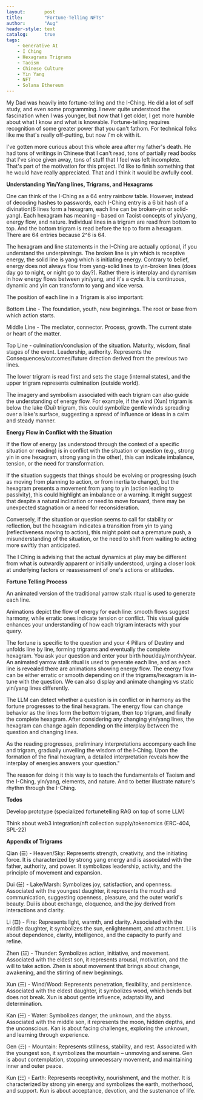 ```yaml
---
layout:       post
title:        "Fortune-Telling NFTs"
author:       "Aug"
header-style: text
catalog:      true
tags:
    - Generative AI
    - I Ching
    - Hexagrams Trigrams
    - Taoism
    - Chinese Culture
    - Yin Yang
    - NFT
    - Solana Ethereum
---
```


My Dad was heavily into fortune-telling and the I-Ching.  He did a lot of self study, and even some programming.  I never
quite understood the fascination when I was younger, but now
that I get older, I get more humble about what I know and what is knowable.  Fortune-telling requires recognition of some greater power that you can't fathom.  For technical folks like me that's really off-putting, but now I'm ok with it.

I've gotten more curious about this whole area after my father's death.  He had tons of writings in Chinese that I can't read, tons of partially read books that I've since given away, tons of stuff that I feel was left incomplete.  That's part of the motivation for this project.  I'd like to finish something that he would have really appreciated.  That and I think it would be awfully cool.

**Understanding Yin/Yang lines, Trigrams, and Hexagrams**

One can think of the I-Ching as a 64 entry rainbow table.  However, instead of decoding hashes to passwords, each I-Ching entry is a 6 bit hash of a divination(6 lines form a hexagram, each line can be broken-yin or solid-yang).  Each hexagram has meaning - based on Taoist concepts of yin/yang, energy flow, and nature.  Individual lines in a trigram are read from bottom to top.  And the bottom trigram is read before the top to form a hexagram.  There are 64 entries because 2^6 is 64.

The hexagram and line statements in the I-Ching are actually optional, if you understand the underpinnings.  The broken line is yin which is receptive energy, the solid line is yang which is initiating energy.  Contrary to belief, energy does not always flow from yang-solid lines to yin-broken lines (does day go to night, or night go to day?).  Rather there is interplay and dynamism in how energy flows between yin/yang, and it's a cycle.  It is continuous, dynamic and yin can transform to yang and vice versa.

The position of each line in a Trigram is also important:

Bottom Line - The foundation, youth, new beginnings.  The root or base from which action starts.

Middle Line - The mediator, connector.  Process, growth.  The current state or heart of the matter.

Top Line - culmination/conclusion of the situation.  Maturity, wisdom, final stages of the event.  Leadership, authority.  Represents the Consequences/outcomes/future direction derived from the previous two lines.

The lower trigram is read first and sets the stage (internal states), and the upper trigram represents culmination (outside world).

The imagery and symbolism associated with each trigram can also guide the understanding of energy flow. For example, if the wind (Xun) trigram is below the lake (Dui) trigram, this could symbolize gentle winds spreading over a lake's surface, suggesting a spread of influence or ideas in a calm and steady manner.

**Energy Flow in Conflict with the Situation**

If the flow of energy (as understood through the context of a specific situation or reading) is in conflict with the situation or question (e.g., strong yin in one hexagram, strong yang in the other), this can indicate imbalance, tension, or the need for transformation.

If the situation suggests that things should be evolving or progressing (such as moving from planning to action, or from inertia to change), but the hexagram presents a movement from yang to yin (action leading to passivity), this could highlight an imbalance or a warning. It might suggest that despite a natural inclination or need to move forward, there may be unexpected stagnation or a need for reconsideration.

Conversely, if the situation or question seems to call for stability or reflection, but the hexagram indicates a transition from yin to yang (reflectiveness moving to action), this might point out a premature push, a misunderstanding of the situation, or the need to shift from waiting to acting more swiftly than anticipated.

The I Ching is advising that the actual dynamics at play may be different from what is outwardly apparent or initially understood, urging a closer look at underlying factors or reassessment of one's actions or attitudes.

**Fortune Telling Process**

An animated version of the traditional yarrow stalk ritual is used to generate each line. 

Animations depict the flow of energy for each line: smooth flows suggest harmony, while erratic ones indicate tension or conflict. This visual guide enhances your understanding of how each trigram interacts with your query.

The fortune is specific to the question and your 4 Pillars of Destiny and unfolds line by line, forming trigrams and eventually the complete hexagram.  You ask your question and enter your birth hour/day/month/year.  An animated yarrow stalk ritual is used to generate each line, and as each line is revealed there are animations showing energy flow.  The energy flow can be either erratic or smooth depending on if the trigrams/hexagram is in-tune with the question.  We can also display and animate changing vs static yin/yang lines differently.  

The LLM can detect whether a question is in conflict or in harmony as the fortune progresses to the final hexagram.  The energy flow can change behavior as the lines form the bottom trigram, then top trigram, and finally the complete hexagram.  After considering any changing yin/yang lines, the hexagram can change again depending on the interplay between the question and changing lines.

As the reading progresses, preliminary interpretations accompany each line and trigram, gradually unveiling the wisdom of the I-Ching. Upon the formation of the final hexagram, a detailed interpretation reveals how the interplay of energies answers your question."

The reason for doing it this way is to teach the fundamentals of Taoism and the I-Ching, yin/yang, elements, and nature.  And to better illustrate nature's rhythm through the I-Ching.

**Todos** 

Develop prototype (specialized fortunetelling RAG on top of some LLM)

Think about web3 integration/nft collection supply/tokenomics (ERC-404, SPL-22)


**Appendix of Trigrams**

Qian (☰) - Heaven/Sky: Represents strength, creativity, and the initiating force. It is characterized by strong yang energy and is associated with the father, authority, and power. It symbolizes leadership, activity, and the principle of movement and expansion.

Dui (☱) - Lake/Marsh: Symbolizes joy, satisfaction, and openness. Associated with the youngest daughter, it represents the mouth and communication, suggesting openness, pleasure, and the outer world's beauty. Dui is about exchange, eloquence, and the joy derived from interactions and clarity.

Li (☲) - Fire: Represents light, warmth, and clarity. Associated with the middle daughter, it symbolizes the sun, enlightenment, and attachment. Li is about dependence, clarity, intelligence, and the capacity to purify and refine.

Zhen (☳) - Thunder: Symbolizes action, initiative, and movement. Associated with the eldest son, it represents arousal, motivation, and the will to take action. Zhen is about movement that brings about change, awakening, and the stirring of new beginnings.

Xun (☴) - Wind/Wood: Represents penetration, flexibility, and persistence. Associated with the eldest daughter, it symbolizes wood, which bends but does not break. Xun is about gentle influence, adaptability, and determination.

Kan (☵) - Water: Symbolizes danger, the unknown, and the abyss. Associated with the middle son, it represents the moon, hidden depths, and the unconscious. Kan is about facing challenges, exploring the unknown, and learning through experience.

Gen (☶) - Mountain: Represents stillness, stability, and rest. Associated with the youngest son, it symbolizes the mountain – unmoving and serene. Gen is about contemplation, stopping unnecessary movement, and maintaining inner and outer peace.

Kun (☷) - Earth: Represents receptivity, nourishment, and the mother. It is characterized by strong yin energy and symbolizes the earth, motherhood, and support. Kun is about acceptance, devotion, and the sustenance of life.


